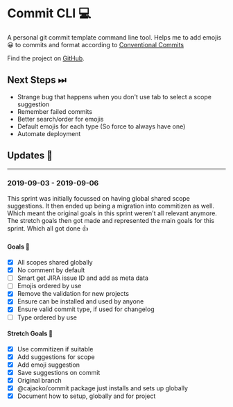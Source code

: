 # Commit CLI 💻

A personal git commit template command line tool. Helps me to add emojis 😀 to commits and format according to [Conventional Commits](https://www.conventionalcommits.org/)

Find the project on [GitHub](https://github.com/cajacko/commit).

## Next Steps ⏭

- Strange bug that happens when you don't use tab to select a scope suggestion
- Remember failed commits
- Better search/order for emojis
- Default emojis for each type (So force to always have one)
- Automate deployment

## Updates 🔼

---

### 2019-09-03 - 2019-09-06

This sprint was initially focussed on having global shared scope suggestions. It then ended up being a migration into commitizen as well. Which meant the original goals in this sprint weren't all relevant anymore. The stretch goals then got made and represented the main goals for this sprint. Which all got done 👍

#### Goals 🥅

- [x] All scopes shared globally
- [x] No comment by default
- [ ] Smart get JIRA issue ID and add as meta data
- [ ] Emojis ordered by use
- [x] Remove the validation for new projects
- [x] Ensure can be installed and used by anyone
- [x] Ensure valid commit type, if used for changelog
- [ ] Type ordered by use

#### Stretch Goals 🥅

- [x] Use commitizen if suitable
- [x] Add suggestions for scope
- [x] Add emoji suggestion
- [x] Save suggestions on commit
- [x] Original branch
- [x] @cajacko/commit package just installs and sets up globally
- [x] Document how to setup, globally and for project
